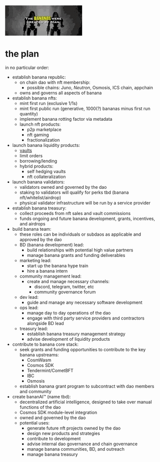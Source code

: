 ![they have a planana](plan.gif)

# the plan

in no particular order:
* establish banana republic:
    * on chain dao with nft membership:
        * possible chains: Juno, _Neutron_, Osmosis, ICS chain, appchain
    * owns and governs all aspects of banana
* establish banana nfts:
    * mint first run (exclusive 1/1s)
    * mint first public run (generative, 1000(?) bananas minus first run quantity)
    * implement banana rotting factor via metadata
    * launch nft products:
        * p2p marketplace
        * nft gaming
        * fractionalization
* launch banana liquidity products:
    * [vaults](vaults.md)
    * limit orders
    * borrowing/lending
    * hybrid products:
        * self hedging vaults
        * nft collateralization
* launch banana validators:
    * validators owned and governed by the dao
    * staking to validators will qualify for perks tbd (banana nft/whitelist/airdrop)
    * physical validator infrastructure will be run by a service provider
* establish banana treasury:
    * collect proceeds from nft sales and vault commissions
    * funds ongoing and future banana development, grants, incentives, and airdrops
* build banana team:
    * these roles can be individuals or subdaos as applicable and approved by the dao
    * BD (banana development) lead:
        * build relationships with potential high value partners
        * manage banana grants and funding deliverables
    * marketing lead:
        * start up the banana hype train
        * hire a banana intern
    * community management lead:
        * create and manage necessary channels:
            * discord, telegram, twitter, etc
            * community governance forum
    * dev lead:
        * guide and manage any necessary software development
    * ops lead:
        * manage day to day operations of the dao
        * engage with third party service providers and contractors alongside BD lead
    * treasury lead:
        * establish banana treasury management strategy
        * advise development of liquidity products
* contribute to banana core stack:
    * seek grants and funding opportunities to contribute to the key banana upstreams:
        * CosmWasm
        * Cosmos SDK
        * Tendermint/CometBFT
        * IBC
        * Osmosis
    * establish banana grant program to subcontract with dao members and community
* create bananAI™️ (name tbd):
    * decentralized artificial intelligence, designed to take over manual functions of the dao
    * Cosmos SDK module-level integration
    * owned and governed by the dao
    * potential uses:
        * generate future nft projects owned by the dao
        * design new products and strategies
        * contribute to development
        * advise internal dao governance and chain governance
        * manage banana communities, BD, and outreach
        * manage banana treasury
